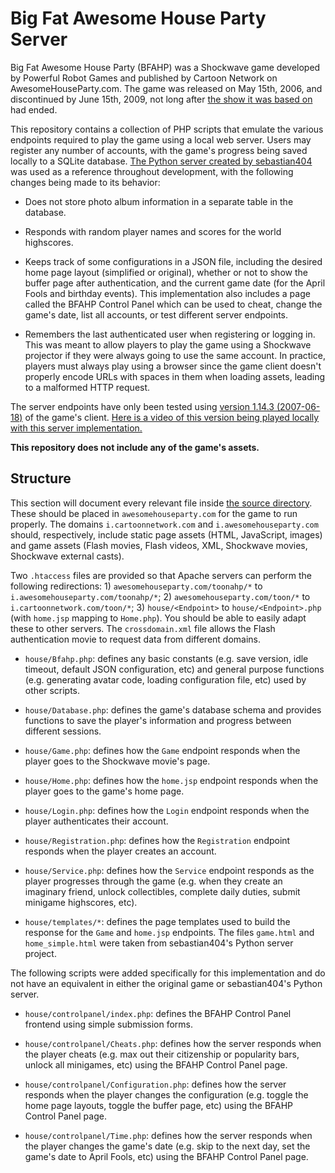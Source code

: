 # Big Fat Awesome House Party Server

Big Fat Awesome House Party (BFAHP) was a Shockwave game developed by Powerful Robot Games and published by Cartoon Network on AwesomeHouseParty.com. The game was released on May 15th, 2006, and discontinued by June 15th, 2009, not long after [the show it was based on](https://en.wikipedia.org/wiki/Foster%27s_Home_for_Imaginary_Friends) had ended. 

This repository contains a collection of PHP scripts that emulate the various endpoints required to play the game using a local web server. Users may register any number of accounts, with the game's progress being saved locally to a SQLite database. [The Python server created by sebastian404](https://github.com/sebastian404/bfahps) was used as a reference throughout development, with the following changes being made to its behavior:

* Does not store photo album information in a separate table in the database.

* Responds with random player names and scores for the world highscores.

* Keeps track of some configurations in a JSON file, including the desired home page layout (simplified or original), whether or not to show the buffer page after authentication, and the current game date (for the April Fools and birthday events). This implementation also includes a page called the BFAHP Control Panel which can be used to cheat, change the game's date, list all accounts, or test different server endpoints.

* Remembers the last authenticated user when registering or logging in. This was meant to allow players to play the game using a Shockwave projector if they were always going to use the same account. In practice, players must always play using a browser since the game client doesn't properly encode URLs with spaces in them when loading assets, leading to a malformed HTTP request.

The server endpoints have only been tested using [version 1.14.3 (2007-06-18)](https://github.com/sebastian404/bfahps/blob/master/docs/versions.md) of the game's client. [Here is a video of this version being played locally with this server implementation.](https://youtu.be/ec6HKfvs35U)

**This repository does not include any of the game's assets.**

## Structure

This section will document every relevant file inside [the source directory](Source). These should be placed in `awesomehouseparty.com` for the game to run properly. The domains `i.cartoonnetwork.com` and `i.awesomehouseparty.com` should, respectively, include static page assets (HTML, JavaScript, images) and game assets (Flash movies, Flash videos, XML, Shockwave movies, Shockwave external casts).

Two `.htaccess` files are provided so that Apache servers can perform the following redirections: 1) `awesomehouseparty.com/toonahp/*` to `i.awesomehouseparty.com/toonahp/*`; 2) `awesomehouseparty.com/toon/*` to `i.cartoonnetwork.com/toon/*`; 3) `house/<Endpoint>` to `house/<Endpoint>.php` (with `home.jsp` mapping to `Home.php`). You should be able to easily adapt these to other servers. The `crossdomain.xml` file allows the Flash authentication movie to request data from different domains.

* `house/Bfahp.php`: defines any basic constants (e.g. save version, idle timeout, default JSON configuration, etc) and general purpose functions (e.g. generating avatar code, loading configuration file, etc) used by other scripts.

* `house/Database.php`: defines the game's database schema and provides functions to save the player's information and progress between different sessions.

* `house/Game.php`: defines how the `Game` endpoint responds when the player goes to the Shockwave movie's page.

* `house/Home.php`: defines how the `home.jsp` endpoint responds when the player goes to the game's home page.

* `house/Login.php`: defines how the `Login` endpoint responds when the player authenticates their account.

* `house/Registration.php`: defines how the `Registration` endpoint responds when the player creates an account.

* `house/Service.php`: defines how the `Service` endpoint responds as the player progresses through the game (e.g. when they create an imaginary friend, unlock collectibles, complete daily duties, submit minigame highscores, etc).

* `house/templates/*`: defines the page templates used to build the response for the `Game` and `home.jsp` endpoints. The files `game.html` and `home_simple.html` were taken from sebastian404's Python server project.

The following scripts were added specifically for this implementation and do not have an equivalent in either the original game or sebastian404's Python server.

* `house/controlpanel/index.php`: defines the BFAHP Control Panel frontend using simple submission forms.

* `house/controlpanel/Cheats.php`: defines how the server responds when the player cheats (e.g. max out their citizenship or popularity bars, unlock all minigames, etc) using the BFAHP Control Panel page.

* `house/controlpanel/Configuration.php`: defines how the server responds when the player changes the configuration (e.g. toggle the home page layouts, toggle the buffer page, etc) using the BFAHP Control Panel page.

* `house/controlpanel/Time.php`: defines how the server responds when the player changes the game's date (e.g. skip to the next day, set the game's date to April Fools, etc) using the BFAHP Control Panel page.
